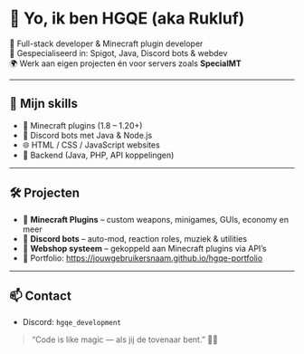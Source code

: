# 👋 Yo, ik ben HGQE (aka Rukluf)

🎯 Full-stack developer & Minecraft plugin developer  
🧠 Gespecialiseerd in: Spigot, Java, Discord bots & webdev  
🌍 Werk aan eigen projecten én voor servers zoals **SpecialMT**

---

## 🚀 Mijn skills
- 🧱 Minecraft plugins (1.8 – 1.20+)
- 🤖 Discord bots met Java & Node.js
- 🌐 HTML / CSS / JavaScript websites
- 🔐 Backend (Java, PHP, API koppelingen)

---

## 🛠️ Projecten
- 🧩 **Minecraft Plugins** – custom weapons, minigames, GUIs, economy en meer
- 🤖 **Discord bots** – auto-mod, reaction roles, muziek & utilities
- 🛒 **Webshop systeem** – gekoppeld aan Minecraft plugins via API’s
- 💼 Portfolio: https://jouwgebruikersnaam.github.io/hgqe-portfolio

---

## 📫 Contact
- Discord: `hgqe_development`

> “Code is like magic — als jij de tovenaar bent.” 🧙‍♂️
